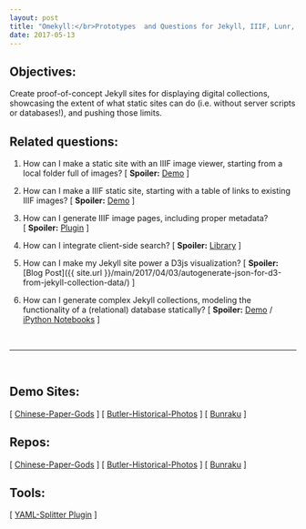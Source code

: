 ```yaml
---
layout: post
title: "Omekyll:</br>Prototypes  and Questions for Jekyll, IIIF, Lunr, D3js, and more."
date: 2017-05-13
---
```

## Objectives:
Create proof-of-concept Jekyll sites for displaying digital collections, showcasing the extent of what static sites can do (i.e. without server scripts or databases!), and pushing those limits.

## Related questions:

1. How can I make a static site with an IIIF image viewer, starting from a local folder full of images? [&nbsp;__Spoiler:__ [Demo](../papergods_site)&nbsp;]

2. How can I make a IIIF static site, starting with a table of links to existing IIIF images? [&nbsp;__Spoiler:__ [Demo](../historical-photos)&nbsp;]

3. How can I generate IIIF image pages, including proper metadata? [&nbsp;__Spoiler:__ [Plugin](https://github.com/mnyrop/YAML-Splitter)&nbsp;]

4. How can I integrate client-side search? [&nbsp;__Spoiler:__ [Library](https://lunrjs.com/)&nbsp;]

5. How can I make my Jekyll site power a D3js visualization? [&nbsp;__Spoiler:__ [Blog Post]({{ site.url }}/main/2017/04/03/autogenerate-json-for-d3-from-jekyll-collection-data/)&nbsp;]

6. How can I generate complex Jekyll collections, modeling the functionality of a (relational) database statically? [&nbsp;__Spoiler:__ [Demo](../bunraku-demo) / [iPython Notebooks](https://github.com/mnyrop/bunraku-ipy)&nbsp;]

<br>
<hr>
<br>

## Demo Sites:
[ [Chinese-Paper-Gods](../papergods_site) ] [ [Butler-Historical-Photos](../historical-photos) ] [ [Bunraku](../bunraku-demo) ]
## Repos:
[ [Chinese-Paper-Gods](https://github.com/mnyrop/Paper-Gods-DLST-Demo) ] [ [Butler-Historical-Photos](https://github.com/mnyrop/Butler-Historical-Photos) ] [ [Bunraku](https://github.com/mnyrop/bunraku-demo) ]
## Tools:
[ [YAML-Splitter Plugin](https://github.com/mnyrop/YAML-Splitter) ]

